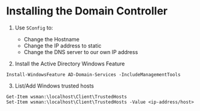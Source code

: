 # Installing the Domain Controller


1. Use `SConfig` to:
    - Change the Hostname
    - Change the IP address to static
    - Change the DNS server to our own IP address

2. Install the Active Directory Windows Feature

```shell
Install-WindowsFeature AD-Domain-Services -IncludeManagementTools
```

3. List/Add Windows trusted hosts
```shell
Get-Item wsman:\localhost\Client\TrustedHosts
Set-Item wsman:\localhost\Client\TrustedHosts -Value <ip-address/host>
```